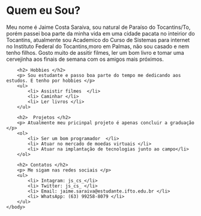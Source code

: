 <!DOCTYPE html>
<html lang="pt-br">
        <head>
            <title>Jaime Saraiva </title>
            <meta charset="utf-8">
        </head>
<!-- Data de criação 10-08-2022 -->
    <body >
        <h1> Quem eu Sou? </h1>
        <p> Meu nome é Jaime Costa Saraiva, sou natural de Paraíso do Tocantins/To, porém passei boa parte da minha vida em uma cidade pacata no inteirior do Tocantins, atualmente sou Academico do Curso de Sistemas para internet no Instituto Federal do Tocantins,moro em Palmas, não sou casado e nem tenho filhos. Gosto muito de assitir filmes, ler um bom livro e tomar uma cervejinha aos finais de semana com os amigos mais próximos.   </p>
    
        <h2> Hobbies </h2>   
        <p> Sou estudante e passo boa parte do tempo me dedicando aos estudos. E tenho por hobbies </p>         
        <ul>
            <li> Assistir filmes  </li> 
            <li> Caminhar </li>
            <li> Ler livros </li>
        </ul>

        <h2>  Projetos </h2>
        <p> Atualmente meu pricinpal projeto é apenas concluir a graduação </p>
        <ol> 
            <li> Ser um bom programador  </li>
            <li> Atuar no mercado de moedas virtuais </li>
            <li> Atuar na implantação de tecnologias junto ao campo</li>
        </ol>

        <h2> Contatos </h2>
        <p> Me sigam nas redes sociais </p>
        <ul>
            <li> Intagram: js_cs_</li>
            <li> Twitter: js_cs_ </li>
            <li> Email: jaime.saraiva@estudante.ifto.edu.br </li>
            <li> WhatsApp: (63) 99258-8079 </li>
        </ul>
    </body>
 </html>
